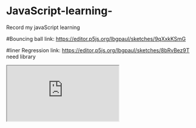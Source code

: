 # JavaScript-learning-

Record my javaScript learning 

#Bouncing ball link: https://editor.p5js.org/lbgpaul/sketches/9qXxkKSmG


#liner Regression link: https://editor.p5js.org/lbgpaul/sketches/8bRvBez9T
need library <script src="https://cdn.jsdelivr.net/npm/@tensorflow/tfjs@2.0.0/dist/tf.min.js"></script>


<iframe src="https://editor.p5js.org/lbgpaul/full/-ItZCcQj4"></iframe>
